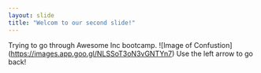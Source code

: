 ```yaml
---
layout: slide
title: "Welcom to our second slide!"
---
```

Trying to go through Awesome Inc bootcamp. 
![Image of Confustion]
(https://images.app.goo.gl/NLSSoT3oN3vGNTYn7)
Use the left arrow to go back!
